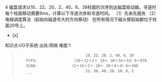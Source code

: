4
磁盘请求以10、22、20、2、40、6、38柱面的次序到达磁盘驱动器。寻道时每个柱面移动需要6ms，计算以下寻道次序和寻道时间。
（1）先来先服务
（2）电梯调度算法（起始向磁道号大的方向移动）
在所有情况下磁头臂起始都位于柱面20号上。
- [x]

知识点:I/O子系统
出处:网络
难度:1
> ```
>                                10、22、20、2、40、6、38
>     FCFS:                （10＋12＋2＋ 18＋ 38＋34＋32）6＝876
>     SCAN:               （2＋16＋2＋ 20＋ 10＋4＋4）6＝348
>                                22、38、40、20、10、6、2
>     ```

